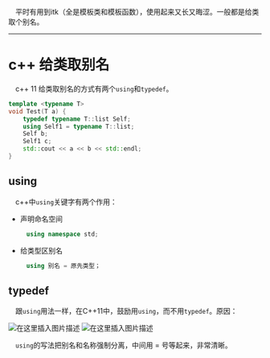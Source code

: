 &ensp;&ensp;平时有用到itk（全是模板类和模板函数），使用起来又长又晦涩。一般都是给类取个别名。


---

# c++ 给类取别名
&ensp;&ensp;c++ 11 给类取别名的方式有两个`using`和`typedef`。


```cpp
template <typename T>
void Test(T a) {
    typedef typename T::list Self;
    using Self1 = typename T::list;
    Self b;
    Self1 c;
    std::cout << a << b << std::endl;
}

```

## using
&ensp;&ensp;c++中`using`关键字有两个作用：
- 声明命名空间
```cpp
     using namespace std;
```
- 给类型区别名
```cpp
     using 别名 = 原先类型；
```

## typedef

&ensp;&ensp;跟`using`用法一样，在C++11中，鼓励用`using`，而不用`typedef`。原因：

![在这里插入图片描述](https://img-blog.csdnimg.cn/20210114193513568.png?x-oss-process=image/watermark,type_ZmFuZ3poZW5naGVpdGk,shadow_10,text_aHR0cHM6Ly9ibG9nLmNzZG4ubmV0L2ExNTAwNTc4NDMyMA==,size_16,color_FFFFFF,t_70)
![在这里插入图片描述](https://img-blog.csdnimg.cn/20210114193517100.png?x-oss-process=image/watermark,type_ZmFuZ3poZW5naGVpdGk,shadow_10,text_aHR0cHM6Ly9ibG9nLmNzZG4ubmV0L2ExNTAwNTc4NDMyMA==,size_16,color_FFFFFF,t_70)



&ensp;&ensp;`using`的写法把别名和名称强制分离，中间用 = 号等起来，非常清晰。
